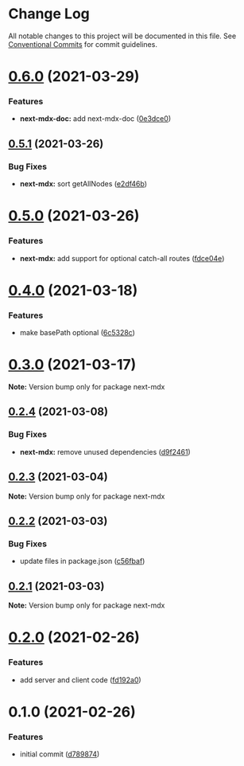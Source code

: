 # Change Log

All notable changes to this project will be documented in this file.
See [Conventional Commits](https://conventionalcommits.org) for commit guidelines.

# [0.6.0](https://github.com/arshad/next-mdx/compare/next-mdx@0.5.1...next-mdx@0.6.0) (2021-03-29)


### Features

* **next-mdx-doc:** add next-mdx-doc ([0e3dce0](https://github.com/arshad/next-mdx/commit/0e3dce0d7f8accec6359f1dc0e2bfb03026d9890))





## [0.5.1](https://github.com/arshad/next-mdx/compare/next-mdx@0.5.0...next-mdx@0.5.1) (2021-03-26)


### Bug Fixes

* **next-mdx:** sort getAllNodes ([e2df46b](https://github.com/arshad/next-mdx/commit/e2df46b20db13b2ee5e132316b88138ebb961f10))





# [0.5.0](https://github.com/arshad/next-mdx/compare/next-mdx@0.4.0...next-mdx@0.5.0) (2021-03-26)


### Features

* **next-mdx:** add support for optional catch-all routes ([fdce04e](https://github.com/arshad/next-mdx/commit/fdce04eaa3dbbbca2e1fe36c9538ec23a6b3c693))





# [0.4.0](https://github.com/arshad/next-mdx/compare/next-mdx@0.3.0...next-mdx@0.4.0) (2021-03-18)


### Features

* make basePath optional ([6c5328c](https://github.com/arshad/next-mdx/commit/6c5328c651cd62d59f2cafe5a323b7f2a137aa75))





# [0.3.0](https://github.com/arshad/next-mdx/compare/next-mdx@0.2.4...next-mdx@0.3.0) (2021-03-17)

**Note:** Version bump only for package next-mdx





## [0.2.4](https://github.com/arshad/next-mdx/compare/next-mdx@0.2.3...next-mdx@0.2.4) (2021-03-08)


### Bug Fixes

* **next-mdx:** remove unused dependencies ([d9f2461](https://github.com/arshad/next-mdx/commit/d9f2461f6513d7e47b247f416514fb57ffe7183d))





## [0.2.3](https://github.com/arshad/next-mdx/compare/next-mdx@0.2.2...next-mdx@0.2.3) (2021-03-04)

**Note:** Version bump only for package next-mdx





## [0.2.2](https://github.com/arshad/next-mdx/compare/next-mdx@0.2.1...next-mdx@0.2.2) (2021-03-03)


### Bug Fixes

* update files in package.json ([c56fbaf](https://github.com/arshad/next-mdx/commit/c56fbaf2e27225555996b8968437c40c644104f4))





## [0.2.1](https://github.com/arshad/next-mdx/compare/next-mdx@0.2.0...next-mdx@0.2.1) (2021-03-03)

**Note:** Version bump only for package next-mdx





# [0.2.0](https://github.com/arshad/next-mdx/compare/next-mdx@0.1.0...next-mdx@0.2.0) (2021-02-26)


### Features

* add server and client code ([fd192a0](https://github.com/arshad/next-mdx/commit/fd192a0dbeb9d94c0b3890c1751788560fd07c8d))





# 0.1.0 (2021-02-26)


### Features

* initial commit ([d789874](https://github.com/reflexjs/reflexjs/commit/d789874a84f9f6fdd197133be32b4d8bf8fa95dc))
